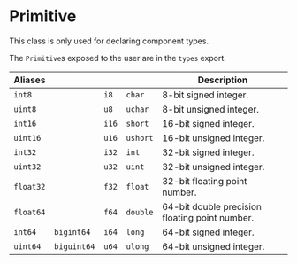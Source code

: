 # Primitive
This class is only used for declaring component types.

The `Primitive`s exposed to the user are in the `types` export.

| Aliases |||| Description |
| - | - | - | - | - |
| `int8` || `i8` | `char` | 8-bit signed integer. |
| `uint8` || `u8` | `uchar` | 8-bit unsigned integer. |
| `int16` || `i16` | `short` | 16-bit signed integer. |
| `uint16` || `u16` | `ushort` | 16-bit unsigned integer. |
| `int32` || `i32` | `int` | 32-bit signed integer. |
| `uint32` || `u32` | `uint` | 32-bit unsigned integer. |
| `float32` || `f32` | `float` | 32-bit floating point number. |
| `float64` || `f64` | `double` | 64-bit double precision floating point number. |
| `int64` | `bigint64` | `i64` | `long` | 64-bit signed integer. |
| `uint64`| `biguint64`  | `u64` | `ulong` | 64-bit unsigned integer. |

